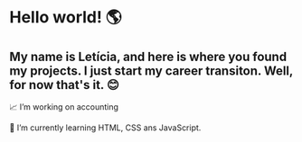 # Hello world! :earth_americas:

## My name is Letícia, and here is where you found my projects. I just start my career transiton. Well, for now that's it. :blush:

:chart_with_upwards_trend: I’m working on accounting

:star2: I’m currently learning HTML, CSS ans JavaScript.
